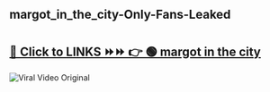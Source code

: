 
 ## margot_in_the_city-Only-Fans-Leaked

# <h2><a href="https://clipsfans.com/margot_in_the_city&ref=git">🔗 Click to LINKS ⏩⏩ 👉 🟢 margot in the city </a></h2>

<a href="https://clipsfans.com/margot_in_the_city&ref=git" rel="nofollow" data-target="animated-image.originalLink"><img src="https://i.ibb.co.com/xMMVF88/686577567.gif" alt="Viral Video Original" style="max-width: 100%; display: inline-block;" data-target="animated-image.originalImage"></a>
